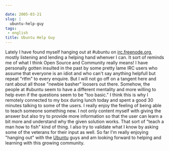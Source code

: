 ```yaml
---

date: 2005-03-21
slug: |
  ubuntu-help-guy
tags:
 - english
title: Ubuntu Help Guy
---
```


Lately I have found myself hanging out at \#ubuntu on
[irc.freenode.org](http://irc.freenode.org), mostly listening and
lending a helping hand whenver I can. It sort of reminds me of what I
think Open Source and Community really means! I have personally gotten
insulted in the past by some pretty lame IRC users who assume that
everyone is an idiot and who can't say anything helpfull but repeat
"rtfm" to every enquire. But I will not go off on a tangent here and
rant about all those "newbie basher" loosers out there. Somehow, the
people at \#ubuntu seem to have a different mentality and more willing
to help even if the questions seem to be "too basic." I think this is
why I remotely connected to my box during lunch today and spent a good
30 minutes talking to some of the users. I really enjoy the feeling of
being able to teach someone something new. I not only content myself
with giving the answer but also try to provide more information so that
the user can learn a bit more and understand why the given solution
works. That sort of "teach a man how to fish" kind of thing. I also try
to validate what I know by asking some of the veterans for their input
as well. So far I'm really enjoying "hanging out" with the
[Ubuntu](http://www.ubuntulinux.org) guys and am looking forward to
helping and learning with this growing community.
